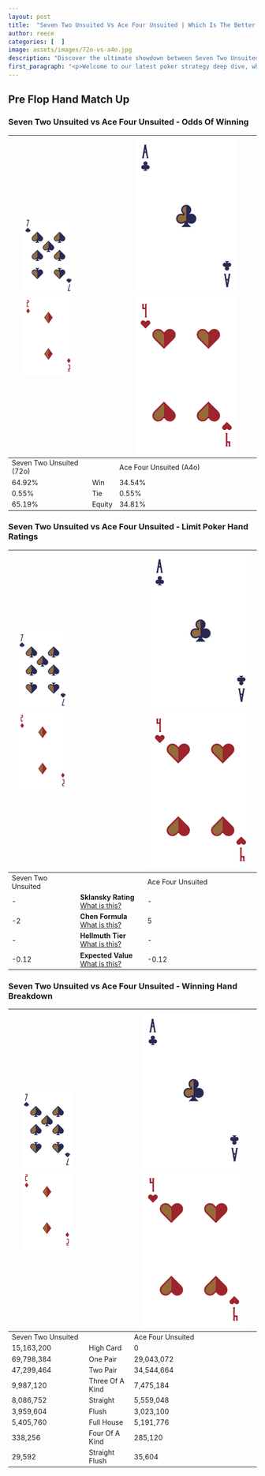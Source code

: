 ```yaml
---
layout: post
title:  "Seven Two Unsuited Vs Ace Four Unsuited | Which Is The Better Hand In Poker? A Complete Guide"
author: reece
categories: [  ]
image: assets/images/72o-vs-a4o.jpg
description: "Discover the ultimate showdown between Seven Two Unsuited and Ace Four Unsuited in poker! Uncover the odds, strategies, and scenarios where one hand triumphs over the other. Get ready to up your poker game with this thrilling analysis."
first_paragraph: "<p>Welcome to our latest poker strategy deep dive, where we're pitting two distinct hands against each other in a high-stakes showdown: Seven Two Unsuited vs Ace Four Unsuited.</p><p>In the dynamic world of poker, every decision counts, and knowing which hand holds the upper hand is key to your success at the table.</p><p>In this article, we'll dissect these two hands, explore the scenarios where one dominates the other, and equip you with the knowledge to make strategic choices that can tip the odds in your favor.</p><p>Get ready to unravel the intriguing dynamics of these poker hands and elevate your game to new heights.</p>"
---
```




[comment]: # (sp0)

## Pre Flop Hand Match Up

<div class="table hand-ratings" markdown="1"> 



### Seven Two Unsuited vs Ace Four Unsuited - Odds Of Winning


    
| ![image info](assets/images/hand1/7.png) ![image info](assets/images/hand1/2o.png) |  | ![image info](assets/images/hand2/A.png) ![image info](assets/images/hand2/4o.png) |
| -------- | -------- | -------- |
| Seven Two Unsuited (72o) |  | Ace Four Unsuited (A4o) |
| 64.92% | Win | 34.54% |
| 0.55% | Tie | 0.55% |
| 65.19% | Equity | 34.81% |




[comment]: # (sp1)



### Seven Two Unsuited vs Ace Four Unsuited - Limit Poker Hand Ratings


    
| ![image info](assets/images/hand1/7.png) ![image info](assets/images/hand1/2o.png) |  | ![image info](assets/images/hand2/A.png) ![image info](assets/images/hand2/4o.png) |
| -------- | -------- | -------- |
| Seven Two Unsuited |  | Ace Four Unsuited |
| - | **Sklansky Rating** [What is this?](/sklansky-rating-explained) | - |
| -2 | **Chen Formula** [What is this?](/chen-formula-explained) | 5 |
| - | **Hellmuth Tier** [What is this?](/Hellmuth-tier-explained) | - |
| -0.12 | **Expected Value** [What is this?](/expected-value-explained) | -0.12 |




[comment]: # (sp2)



### Seven Two Unsuited vs Ace Four Unsuited - Winning Hand Breakdown


    
| ![image info](assets/images/hand1/7.png) ![image info](assets/images/hand1/2o.png) |  | ![image info](assets/images/hand2/A.png) ![image info](assets/images/hand2/4o.png) |
| -------- | -------- | -------- |
| Seven Two Unsuited |  | Ace Four Unsuited |
| 15,163,200 | High Card | 0 |
| 69,798,384 | One Pair | 29,043,072 |
| 47,299,464 | Two Pair | 34,544,664 |
| 9,987,120 | Three Of A Kind | 7,475,184 |
| 8,086,752 | Straight | 5,559,048 |
| 3,959,604 | Flush | 3,023,100 |
| 5,405,760 | Full House | 5,191,776 |
| 338,256 | Four Of A Kind | 285,120 |
| 29,592 | Straight Flush | 35,604 |




[comment]: # (sp3)



</div>

[comment]: # (sp4)



[comment]: # (sp5)

